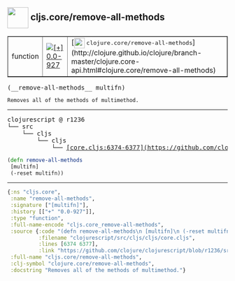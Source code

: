 ## <img width="48px" valign="middle" src="http://i.imgur.com/Hi20huC.png"> cljs.core/remove-all-methods

 <table border="1">
<tr>
<td>function</td>
<td><a href="https://github.com/cljsinfo/api-refs/tree/0.0-927"><img valign="middle" alt="[+] 0.0-927" src="https://img.shields.io/badge/+-0.0--927-lightgrey.svg"></a> </td>
<td>
[<img height="24px" valign="middle" src="http://i.imgur.com/1GjPKvB.png"> <samp>clojure.core/remove-all-methods</samp>](http://clojure.github.io/clojure/branch-master/clojure.core-api.html#clojure.core/remove-all-methods)
</td>
</tr>
</table>

 <samp>
(__remove-all-methods__ multifn)<br>
</samp>

```
Removes all of the methods of multimethod.
```

---

 <pre>
clojurescript @ r1236
└── src
    └── cljs
        └── cljs
            └── <ins>[core.cljs:6374-6377](https://github.com/clojure/clojurescript/blob/r1236/src/cljs/cljs/core.cljs#L6374-L6377)</ins>
</pre>

```clj
(defn remove-all-methods
 [multifn]
 (-reset multifn))
```


---

```clj
{:ns "cljs.core",
 :name "remove-all-methods",
 :signature ["[multifn]"],
 :history [["+" "0.0-927"]],
 :type "function",
 :full-name-encode "cljs.core_remove-all-methods",
 :source {:code "(defn remove-all-methods\n [multifn]\n (-reset multifn))",
          :filename "clojurescript/src/cljs/cljs/core.cljs",
          :lines [6374 6377],
          :link "https://github.com/clojure/clojurescript/blob/r1236/src/cljs/cljs/core.cljs#L6374-L6377"},
 :full-name "cljs.core/remove-all-methods",
 :clj-symbol "clojure.core/remove-all-methods",
 :docstring "Removes all of the methods of multimethod."}

```
